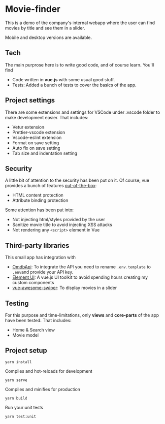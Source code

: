 # Movie-finder

This is a demo of the company's internal webapp where the user can find movies by title and see them in a slider.

Mobile and desktop versions are available.

## Tech

The main purprose here is to write good code, and of course learn. You'll find

- Code written in **vue.js** with some usual good stuff.
- Tests: Added a bunch of tests to cover the basics of the app.

## Project settings

There are some extensions and settings for VSCode under .vscode folder to make development easier. That includes:

- Vetur extension
- Prettier-vscode extension
- Vscode-eslint extension
- Format on save setting
- Auto fix on save setting
- Tab size and indentation setting

## Security

A little bit of attention to the security has been put on it. Of course, vue provides a bunch of features [out-of-the-box](https://vuejs.org/v2/guide/security.html):

- HTML content protection
- Attribute binding protection

Some attention has been put into:

- Not injecting html/styles provided by the user
- Sanitize movie title to avoid injecting XSS attacks
- Not rendering any `<script>` element in Vue

## Third-party libraries

This small app has integration with

- [OmdbApi](https://www.omdbapi.com/): To integrate the API you need to rename `.env.template` to `.env`and provide your API key.
- [Element UI](https://github.com/ElemeFE/element): A vue.js UI toolkit to avoid spending hours creating my custom components
- [vue-awesome-swiper](https://github.com/surmon-china/vue-awesome-swiper): To display movies in a slider

## Testing

For this purpose and time-limitations, only **views** and **core-parts** of the app have been tested. That includes:

- Home & Search view
- Movie model

## Project setup

```
yarn install
```

Compiles and hot-reloads for development

```
yarn serve
```

Compiles and minifies for production

```
yarn build
```

Run your unit tests

```
yarn test:unit
```
